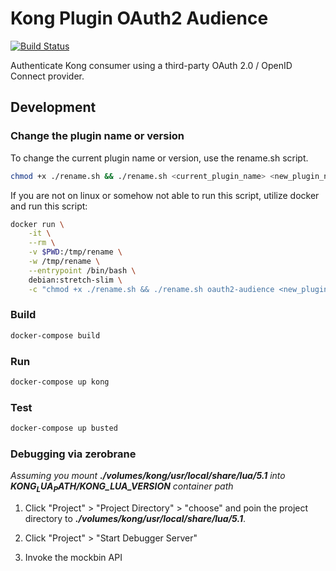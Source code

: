 # Kong Plugin OAuth2 Audience

[![Build Status](https://cloud.drone.io/api/badges/TelkomIndonesia/kong-plugin-oauth2-audience/status.svg?branch=master)](https://cloud.drone.io/TelkomIndonesia/kong-plugin-oauth2-audience)

Authenticate Kong consumer using a third-party OAuth 2.0 / OpenID Connect provider.

## Development

### Change the plugin name or version

To change the current plugin name or version, use the rename.sh script.

```bash
chmod +x ./rename.sh && ./rename.sh <current_plugin_name> <new_plugin_name> [<new_plugin_version>]
```

If you are not on linux or somehow not able to run this script, utilize docker and run this script:

```bash
docker run \
    -it \
    --rm \
    -v $PWD:/tmp/rename \
    -w /tmp/rename \
    --entrypoint /bin/bash \
    debian:stretch-slim \
    -c "chmod +x ./rename.sh && ./rename.sh oauth2-audience <new_plugin_name> [<new_plugin_version>]"
```

### Build

```bash
docker-compose build
```

### Run

```bash
docker-compose up kong
```

### Test

```bash
docker-compose up busted
```

### Debugging via zerobrane

*Assuming you mount **./volumes/kong/usr/local/share/lua/5.1** into **$KONG_LUA_PATH/$KONG_LUA_VERSION** container path*

1. Click "Project" > "Project Directory" > "choose" and poin the project directory to ***./volumes/kong/usr/local/share/lua/5.1***.

1. Click "Project" > "Start Debugger Server"

1. Invoke the mockbin API
